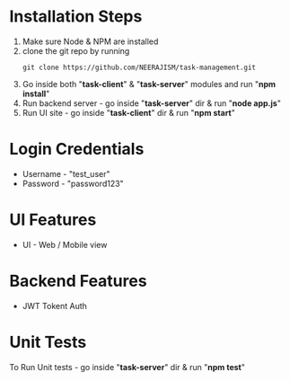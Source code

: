 # Installation Steps

1. Make sure Node & NPM are installed
2. clone the git repo by running
   ```
   git clone https://github.com/NEERAJISM/task-management.git
   ```
3. Go inside both "**task-client**" & "**task-server**" modules and run "**npm install**"
4. Run backend server - go inside "**task-server**" dir & run "**node app.js**"
5. Run UI site - go inside "**task-client**" dir & run "**npm start**"

# Login Credentials

- Username - "test_user"
- Password - "password123"

# UI Features

- UI - Web / Mobile view

# Backend Features

- JWT Tokent Auth

# Unit Tests

To Run Unit tests - go inside "**task-server**" dir & run "**npm test**"
